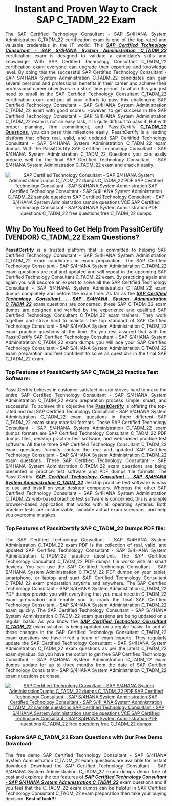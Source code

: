 <h1 style="text-align: center;"><strong><span style="display:block; color:Black; #AED6F1; ">Instant and Proven Way to Crack SAP C_TADM_22 Exam </span></strong></h1>

<p style="text-align: justify;">The SAP Certified Technology Consultant - SAP S/4HANA System Administration C_TADM_22 certification exam is one of the top-rated and valuable credentials in the IT world. This <u><em><strong>SAP Certified Technology Consultant - SAP S/4HANA System Administration C_TADM_22</strong></em></u> certification exam is designed to validate a candidate’s skills and knowledge. With SAP Certified Technology Consultant C_TADM_22 certification exam everyone can upgrade their expertise and knowledge level. By doing this the successful SAP Certified Technology Consultant - SAP S/4HANA System Administration C_TADM_22 candidates can gain several personal and professional benefits in their career and achieve their professional career objectives in a short time period. To attain this you just need to enroll in the SAP Certified Technology Consultant C_TADM_22 certification exam and put all your efforts to pass this challenging SAP Certified Technology Consultant - SAP S/4HANA System Administration C_TADM_22 exam with good scores. However, to get success in the SAP Certified Technology Consultant - SAP S/4HANA System Administration C_TADM_22 exam is not an easy task, it is quite difficult to pass it. But with proper planning, firm commitment, and PassitCertify <a href="https://www.passitcertify.com/sap/c-tadm-22-questions.html"><strong>C_TADM_22 Questions</strong></a>, you can pass this milestone easily. PassitCertify is a leading platform that offers real, valid, and updated SAP Certified Technology Consultant - SAP S/4HANA System Administration C_TADM_22 exam dumps. With the PassitCertify SAP Certified Technology Consultant - SAP S/4HANA System Administration C_TADM_22<strong> </strong>Questions you can easily prepare well for the final SAP Certified Technology Consultant - SAP S/4HANA System Administration C_TADM_22 exam and crack it easily.</p>

<p style="text-align: center;"><img alt="SAP Certified Technology Consultant - SAP S/4HANA System AdministrationDumps C_TADM_22 dumps C_TADM_22 PDF SAP Certified Technology Consultant - SAP S/4HANA System Administration SAP Certified Technology Consultant - SAP S/4HANA System Administration C_TADM_22 sample questions SAP Certified Technology Consultant - SAP S/4HANA System Administration sample questions VCE SAP Certified Technology Consultant - SAP S/4HANA System Administration PDF questions C_TADM_22 free questions,free C_TADM_22 dumps" src="https://i.imgur.com/75Zi4s0.jpeg" /></p>

<h2><strong><span style="display:block; color:Black;">Why Do You Need to Get Help from PassitCertify [VENDOR} C_TADM_22 Exam Questions? </span></strong></h2>

<p style="text-align: justify;"><strong>PassitCertify</strong> is a trusted platform that is committed to helping SAP Certified Technology Consultant - SAP S/4HANA System Administration C_TADM_22 exam candidates in exam preparation. The SAP Certified Technology Consultant - SAP S/4HANA System Administration C_TADM_22 exam questions are real and updated and will repeat in the upcoming SAP Certified Technology Consultant C_TADM_22 exam. By practicing again and again you will become an expert to solve all the SAP Certified Technology Consultant - SAP S/4HANA System Administration C_TADM_22 exam dumps completely and before the exam time. As far as the <u><em><strong>SAP Certified Technology Consultant - SAP S/4HANA System Administration C_TADM_22</strong></em></u> exam questions are concerned, these SAP C_TADM_22 exam dumps are designed and verified by the experience and qualified SAP Certified Technology Consultant C_TADM_22 exam trainers. They work together and strive hard to maintain the top standard of SAP Certified Technology Consultant - SAP S/4HANA System Administration C_TADM_22 exam practice questions all the time. So you rest assured that with the PassitCertify SAP Certified Technology Consultant - SAP S/4HANA System Administration C_TADM_22 exam dumps you will ace your SAP Certified Technology Consultant - SAP S/4HANA System Administration C_TADM_22 exam preparation and feel confident to solve all questions in the final SAP C_TADM_22 exam.</p>

<h3><strong><span style="display:block; color:Black;">Top Features of PassitCertify SAP C_TADM_22 Practice Test Software:</span></strong></h3>

<p style="text-align: justify;">PassitCertify believes in customer satisfaction and strives hard to make the entire SAP Certified Technology Consultant - SAP S/4HANA System Administration C_TADM_22 exam preparation process simple, smart, and successful. To achieve this objective the <a href="https://www.passitcertify.com/"><strong>PassitCertify</strong></a> is offering the top-rated and real SAP Certified Technology Consultant - SAP S/4HANA System Administration C_TADM_22 exam questions in three different SAP C_TADM_22 exam study material formats. These SAP Certified Technology Consultant - SAP S/4HANA System Administration C_TADM_22 exam dumps formats are SAP Certified Technology Consultant C_TADM_22 PDF dumps files, desktop practice test software, and web-based practice test software. All these three SAP Certified Technology Consultant C_TADM_22 exam questions formats contain the real and updated SAP Certified Technology Consultant - SAP S/4HANA System Administration C_TADM_22 exam questions. These SAP Certified Technology Consultant - SAP S/4HANA System Administration C_TADM_22 exam questions are being presented in practice test software and PDF dumps file formats. The PassitCertify <u><em><strong>SAP Certified Technology Consultant - SAP S/4HANA System Administration C_TADM_22</strong></em></u> desktop practice test software is easy to use and install on your desktop computers. Whereas the other SAP Certified Technology Consultant - SAP S/4HANA System Administration C_TADM_22 web-based practice test software is concerned, this is a simple browser-based application that works with all operating systems. Both practice tests are customizable, simulate actual exam scenarios, and help you overcome mistakes.</p>

<h3><strong><span style="display:block; color:Black;">Top Features of PassitCertify SAP C_TADM_22 Dumps PDF file:</span></strong></h3>

<p style="text-align: justify;">The SAP Certified Technology Consultant - SAP S/4HANA System Administration C_TADM_22 exam PDF is the collection of real, valid, and updated SAP Certified Technology Consultant - SAP S/4HANA System Administration C_TADM_22 practice questions. The SAP Certified Technology Consultant C_TADM_22 PDF dumps file works with all smart devices. You can use the SAP Certified Technology Consultant - SAP S/4HANA System Administration C_TADM_22 PDF dumps on your tablet, smartphone, or laptop and start SAP Certified Technology Consultant C_TADM_22 exam preparation anytime and anywhere. The SAP Certified Technology Consultant - SAP S/4HANA System Administration C_TADM_22 PDF dumps provide you with everything that you must need in C_TADM_22 exam preparation and enable you to crack the final SAP Certified Technology Consultant - SAP S/4HANA System Administration C_TADM_22 exam quickly. The SAP Certified Technology Consultant - SAP S/4HANA System Administration C_TADM_22 exam questions are being updated on a regular basis. As you know the <u><em><strong>SAP Certified Technology Consultant C_TADM_22</strong></em></u> exam syllabus is being updated on a regular basis. To add all these changes in the SAP Certified Technology Consultant C_TADM_22 exam questions we have hired a team of exam experts. They regularly update the SAP Certified Technology Consultant - SAP S/4HANA System Administration C_TADM_22 exam questions as per the latest C_TADM_22 exam syllabus. So you have the option to get free SAP Certified Technology Consultant - SAP S/4HANA System Administration C_TADM_22 exam dumps update for up to three months from the date of SAP Certified Technology Consultant - SAP S/4HANA System Administration C_TADM_22 exam questions purchase.</p>

<p style="text-align: center;"><a href="https://www.passitcertify.com/sap/c-tadm-22-questions.html"><img alt="SAP Certified Technology Consultant - SAP S/4HANA System AdministrationDumps C_TADM_22 dumps C_TADM_22 PDF SAP Certified Technology Consultant - SAP S/4HANA System Administration SAP Certified Technology Consultant - SAP S/4HANA System Administration C_TADM_22 sample questions SAP Certified Technology Consultant - SAP S/4HANA System Administration sample questions VCE SAP Certified Technology Consultant - SAP S/4HANA System Administration PDF questions C_TADM_22 free questions,free C_TADM_22 dumps" src="https://i.imgur.com/xsymCB8.jpeg" /></a></p>

<h3><strong><span style="display:block; color:Black;">Explore SAP C_TADM_22 Exam Questions with Our Free Demo Download:</span></strong></h3>

<p style="text-align: justify;">The free demo SAP Certified Technology Consultant - SAP S/4HANA System Administration C_TADM_22 exam questions are available for instant download. Download the SAP Certified Technology Consultant - SAP S/4HANA System Administration C_TADM_22 exam dumps demo free of cost and explores the top features of <u><em><strong>SAP Certified Technology Consultant - SAP S/4HANA System Administration C_TADM_22</strong></em></u> exam questions and if you feel that the C_TADM_22 exam dumps can be helpful in SAP Certified Technology Consultant C_TADM_22 exam preparation then take your buying decision. <strong>Best of luck!!!</strong></p>
